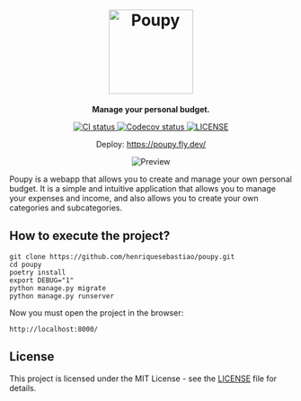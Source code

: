 <h1 align="center">
    <img src="project/utils/img/bitmap.png" alt="Poupy" width="150"/><br>
</h1>

<p align="center"><strong>Manage your personal budget.</strong></p>

<p align="center">
    <a href="https://github.com/henriquesebastiao/poupy/actions/workflows/ci.yml">
        <img src="https://github.com/henriquesebastiao/poupy/actions/workflows/ci.yml/badge.svg" alt="CI status"/>
    </a>
    <a href="https://codecov.io/gh/henriquesebastiao/poupy" > 
        <img src="https://codecov.io/gh/henriquesebastiao/poupy/graph/badge.svg?token=aoIdJEPHV5" alt="Codecov status"/> 
    </a>
    <a href="https://github.com/henriquesebastiao/poupy/blob/main/LICENSE">
        <img alt="LICENSE" src="https://img.shields.io/github/license/henriquesebastiao/poupy"/>
    </a>
</p>

<div align="center">Deploy: <a href="https://poupy.fly.dev/app/login">https://poupy.fly.dev/</a></div>

<p align="center">
    <img src="project/utils/img/screenshot.png" alt="Preview"/>
</p>

Poupy is a webapp that allows you to create and manage your own personal budget.
It is a simple and intuitive application that allows you to manage your expenses and income, and also allows you to
create your own categories and subcategories.

## How to execute the project?

```shell
git clone https://github.com/henriquesebastiao/poupy.git
cd poupy
poetry install
export DEBUG="1"
python manage.py migrate
python manage.py runserver
```

Now you must open the project in the browser:

```
http://localhost:8000/
```

## License

This project is licensed under the MIT License - see the [LICENSE](LICENSE) file for details.

